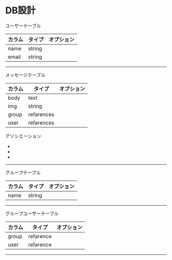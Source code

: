 <!-- # README

This README would normally document whatever steps are necessary to get the
application up and running.

Things you may want to cover:

* Ruby version

* System dependencies

* Configuration

* Database creation

* Database initialization

* How to run the test suite

* Services (job queues, cache servers, search engines, etc.)

* Deployment instructions

* ...
# chat-space -->





# DB設計

ユーザーテーブル

| カラム | タイプ | オプション |
| --- | --- | --- |
| name | string |  |
| email | string |  |

-----------------------------

メッセージテーブル

| カラム | タイプ | オプション |
| --- | --- | --- |
| body | text |  |
| img | string |  |
| group | refarences |  |
| user | refarences |  |

アソシエーション

 -
 -
 -


-----------------------------

グループテーブル

| カラム | タイプ | オプション |
| --- | --- | --- |
| name | string |  |

-----------------------------

グループユーザーテーブル

| カラム | タイプ | オプション |
| --- | --- | --- |
| group | refarence |  |
| user | refarence |  |

-----------------------------
